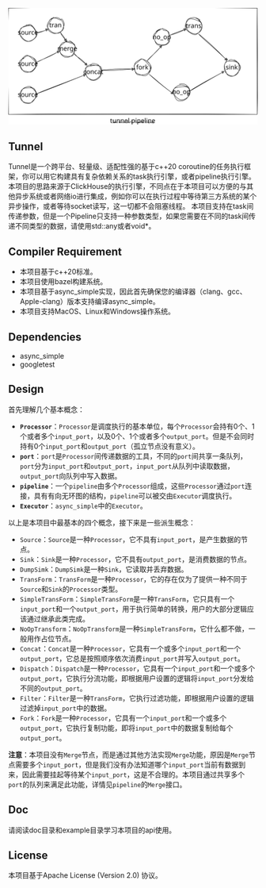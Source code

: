 ![tunnel icon](https://github.com/chloro-pn/draw_io_repo/blob/master/tunnel.svg)
## Tunnel
Tunnel是一个跨平台、轻量级、适配性强的基于c++20 coroutine的任务执行框架，你可以用它构建具有复杂依赖关系的task执行引擎，或者pipeline执行引擎。
本项目的思路来源于ClickHouse的执行引擎，不同点在于本项目可以方便的与其他异步系统或者网络io进行集成，例如你可以在执行过程中等待第三方系统的某个异步操作，或者等待socket读写，这一切都不会阻塞线程。
本项目支持在task间传递参数，但是一个Pipeline只支持一种参数类型，如果您需要在不同的task间传递不同类型的数据，请使用std::any或者void*。

## Compiler Requirement
* 本项目基于c++20标准。
* 本项目使用bazel构建系统。
* 本项目基于async_simple实现，因此首先确保您的编译器（clang、gcc、Apple-clang）版本支持编译async_simple。
* 本项目支持MacOS、Linux和Windows操作系统。

## Dependencies
* async_simple
* googletest

## Design
首先理解几个基本概念：
* **`Processor`**：`Processor`是调度执行的基本单位，每个`Processor`会持有0个、1个或者多个`input_port`，以及0个、1个或者多个`output_port`。但是不会同时持有0个`input_port`和`output_port`（孤立节点没有意义）。
* **`port`**：`port`是`Processor`间传递数据的工具，不同的`port`间共享一条队列，`port`分为`input_port`和`output_port`，`input_port`从队列中读取数据，`output_port`向队列中写入数据。
* **`pipeline`**：一个`pipeline`由多个`Processor`组成，这些`Processor`通过`port`连接，具有有向无环图的结构，`pipeline`可以被交由`Executor`调度执行。
* **`Executor`**：`async_simple`中的`Executor`。

以上是本项目中最基本的四个概念，接下来是一些派生概念：
* `Source`：`Source`是一种`Processor`，它不具有`input_port`，是产生数据的节点。
* `Sink`：`Sink`是一种`Processor`，它不具有`output_port`，是消费数据的节点。
* `DumpSimk`：`DumpSimk`是一种`Sink`，它读取并丢弃数据。
* `TransForm`：`TransForm`是一种`Processor`，它的存在仅为了提供一种不同于`Source`和`Sink`的`Processor`类型。
* `SimpleTransForm`：`SimpleTransForm`是一种`TransForm`，它只具有一个`input_port`和一个`output_port`，用于执行简单的转换，用户的大部分逻辑应该通过继承此类完成。
* `NoOpTransform`：`NoOpTransform`是一种`SimpleTransForm`，它什么都不做，一般用作占位节点。
* `Concat`：`Concat`是一种`Processor`，它具有一个或多个`input_port`和一个`output_port`，它总是按照顺序依次消费`input_port`并写入`output_port`。
* `Dispatch`：`Dispatch`是一种`Processor`，它具有一个`input_port`和一个或多个`output_port`，它执行分流功能，即根据用户设置的逻辑将`input_port`分发给不同的`output_port`。
* `Filter`：`Filter`是一种`TransForm`，它执行过滤功能，即根据用户设置的逻辑过滤掉`input_port`中的数据。
* `Fork`：`Fork`是一种`Processor`，它具有一个`input_port`和一个或多个`output_port`，它执行复制功能，即将`input_port`中的数据复制给每个`output_port`。

**注意**：本项目没有`Merge`节点，而是通过其他方法实现`Merge`功能，原因是`Merge`节点需要多个`input_port`，但是我们没有办法知道哪个`input_port`当前有数据到来，因此需要挂起等待某个`input_port`，这是不合理的。本项目通过共享多个`port`的队列来满足此功能，详情见`pipeline`的`Merge`接口。

## Doc
请阅读doc目录和example目录学习本项目的api使用。

## License
本项目基于Apache License (Version 2.0) 协议。
